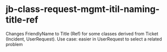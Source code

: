 # jb-class-request-mgmt-itil-naming-title-ref

Changes FriendlyName to Title (Ref) for some classes derived from Ticket (Incident, UserRequest). 
Use case: easier in UserRequest to select a related problem



